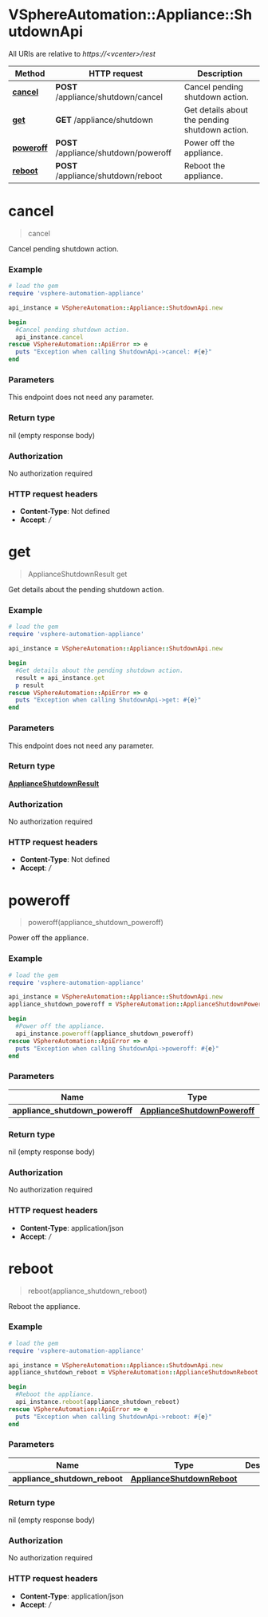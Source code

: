 # VSphereAutomation::Appliance::ShutdownApi

All URIs are relative to *https://&lt;vcenter&gt;/rest*

Method | HTTP request | Description
------------- | ------------- | -------------
[**cancel**](ShutdownApi.md#cancel) | **POST** /appliance/shutdown/cancel | Cancel pending shutdown action.
[**get**](ShutdownApi.md#get) | **GET** /appliance/shutdown | Get details about the pending shutdown action.
[**poweroff**](ShutdownApi.md#poweroff) | **POST** /appliance/shutdown/poweroff | Power off the appliance.
[**reboot**](ShutdownApi.md#reboot) | **POST** /appliance/shutdown/reboot | Reboot the appliance.


# **cancel**
> cancel

Cancel pending shutdown action.

### Example
```ruby
# load the gem
require 'vsphere-automation-appliance'

api_instance = VSphereAutomation::Appliance::ShutdownApi.new

begin
  #Cancel pending shutdown action.
  api_instance.cancel
rescue VSphereAutomation::ApiError => e
  puts "Exception when calling ShutdownApi->cancel: #{e}"
end
```

### Parameters
This endpoint does not need any parameter.

### Return type

nil (empty response body)

### Authorization

No authorization required

### HTTP request headers

 - **Content-Type**: Not defined
 - **Accept**: */*



# **get**
> ApplianceShutdownResult get

Get details about the pending shutdown action.

### Example
```ruby
# load the gem
require 'vsphere-automation-appliance'

api_instance = VSphereAutomation::Appliance::ShutdownApi.new

begin
  #Get details about the pending shutdown action.
  result = api_instance.get
  p result
rescue VSphereAutomation::ApiError => e
  puts "Exception when calling ShutdownApi->get: #{e}"
end
```

### Parameters
This endpoint does not need any parameter.

### Return type

[**ApplianceShutdownResult**](ApplianceShutdownResult.md)

### Authorization

No authorization required

### HTTP request headers

 - **Content-Type**: Not defined
 - **Accept**: */*



# **poweroff**
> poweroff(appliance_shutdown_poweroff)

Power off the appliance.

### Example
```ruby
# load the gem
require 'vsphere-automation-appliance'

api_instance = VSphereAutomation::Appliance::ShutdownApi.new
appliance_shutdown_poweroff = VSphereAutomation::ApplianceShutdownPoweroff.new # ApplianceShutdownPoweroff | 

begin
  #Power off the appliance.
  api_instance.poweroff(appliance_shutdown_poweroff)
rescue VSphereAutomation::ApiError => e
  puts "Exception when calling ShutdownApi->poweroff: #{e}"
end
```

### Parameters

Name | Type | Description  | Notes
------------- | ------------- | ------------- | -------------
 **appliance_shutdown_poweroff** | [**ApplianceShutdownPoweroff**](ApplianceShutdownPoweroff.md)|  | 

### Return type

nil (empty response body)

### Authorization

No authorization required

### HTTP request headers

 - **Content-Type**: application/json
 - **Accept**: */*



# **reboot**
> reboot(appliance_shutdown_reboot)

Reboot the appliance.

### Example
```ruby
# load the gem
require 'vsphere-automation-appliance'

api_instance = VSphereAutomation::Appliance::ShutdownApi.new
appliance_shutdown_reboot = VSphereAutomation::ApplianceShutdownReboot.new # ApplianceShutdownReboot | 

begin
  #Reboot the appliance.
  api_instance.reboot(appliance_shutdown_reboot)
rescue VSphereAutomation::ApiError => e
  puts "Exception when calling ShutdownApi->reboot: #{e}"
end
```

### Parameters

Name | Type | Description  | Notes
------------- | ------------- | ------------- | -------------
 **appliance_shutdown_reboot** | [**ApplianceShutdownReboot**](ApplianceShutdownReboot.md)|  | 

### Return type

nil (empty response body)

### Authorization

No authorization required

### HTTP request headers

 - **Content-Type**: application/json
 - **Accept**: */*




